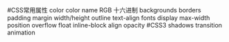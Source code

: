 #CSS常用属性
color
color name
RGB
十六进制
backgrounds
borders
padding
margin
width/height
outline
text-align
fonts
display
max-width
position
overflow
float
inline-block
align
opacity
#CSS3
shadows
transition
animation
